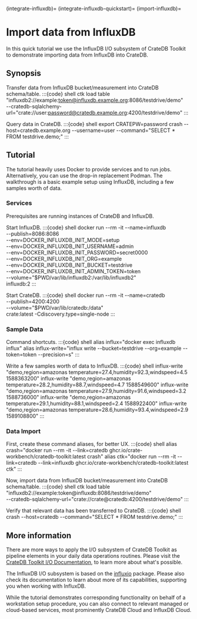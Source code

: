 (integrate-influxdb)=
(integrate-influxdb-quickstart)=
(import-influxdb)=
# Import data from InfluxDB

In this quick tutorial we use the InfluxDB I/O subsystem of CrateDB Toolkit
to demonstrate importing data from InfluxDB into CrateDB.


## Synopsis
Transfer data from InfluxDB bucket/measurement into CrateDB schema/table.
:::{code} shell
ctk load table \
  "influxdb2://example:token@influxdb.example.org:8086/testdrive/demo" \
  --cratedb-sqlalchemy-url="crate://user:password@cratedb.example.org:4200/testdrive/demo"
:::

Query data in CrateDB.
:::{code} shell
export CRATEPW=password
crash --host=cratedb.example.org --username=user --command="SELECT * FROM testdrive.demo;"
:::


## Tutorial

The tutorial heavily uses Docker to provide services and to run jobs.
Alternatively, you can use the drop-in replacement Podman.
The walkthrough is a basic example setup using InfluxDB, including
a few samples worth of data.

### Services

Prerequisites are running instances of CrateDB and InfluxDB.

Start InfluxDB.
:::{code} shell
docker run --rm -it --name=influxdb \
  --publish=8086:8086 \
  --env=DOCKER_INFLUXDB_INIT_MODE=setup \
  --env=DOCKER_INFLUXDB_INIT_USERNAME=admin \
  --env=DOCKER_INFLUXDB_INIT_PASSWORD=secret0000 \
  --env=DOCKER_INFLUXDB_INIT_ORG=example \
  --env=DOCKER_INFLUXDB_INIT_BUCKET=testdrive \
  --env=DOCKER_INFLUXDB_INIT_ADMIN_TOKEN=token \
  --volume="$PWD/var/lib/influxdb2:/var/lib/influxdb2" \
  influxdb:2
:::

Start CrateDB.
:::{code} shell
docker run --rm -it --name=cratedb \
  --publish=4200:4200 \
  --volume="$PWD/var/lib/cratedb:/data" \
  crate:latest -Cdiscovery.type=single-node
:::


### Sample Data
Command shortcuts. 
:::{code} shell
alias influx="docker exec influxdb influx"
alias influx-write="influx write --bucket=testdrive --org=example --token=token --precision=s"
:::

Write a few samples worth of data to InfluxDB.
:::{code} shell
influx-write "demo,region=amazonas temperature=27.4,humidity=92.3,windspeed=4.5 1588363200"
influx-write "demo,region=amazonas temperature=28.2,humidity=88.7,windspeed=4.7 1588549600"
influx-write "demo,region=amazonas temperature=27.9,humidity=91.6,windspeed=3.2 1588736000"
influx-write "demo,region=amazonas temperature=29.1,humidity=88.1,windspeed=2.4 1588922400"
influx-write "demo,region=amazonas temperature=28.6,humidity=93.4,windspeed=2.9 1589108800"
:::


### Data Import

First, create these command aliases, for better UX.
:::{code} shell
alias crash="docker run --rm -it --link=cratedb ghcr.io/crate-workbench/cratedb-toolkit:latest crash"
alias ctk="docker run --rm -it --link=cratedb --link=influxdb ghcr.io/crate-workbench/cratedb-toolkit:latest ctk"
:::

Now, import data from InfluxDB bucket/measurement into CrateDB schema/table.
:::{code} shell
ctk load table \
  "influxdb2://example:token@influxdb:8086/testdrive/demo" \
  --cratedb-sqlalchemy-url="crate://crate@cratedb:4200/testdrive/demo"
:::

Verify that relevant data has been transferred to CrateDB.
:::{code} shell
crash --host=cratedb --command="SELECT * FROM testdrive.demo;"
:::

## More information

There are more ways to apply the I/O subsystem of CrateDB Toolkit as
pipeline elements in your daily data operations routines. Please visit the 
[CrateDB Toolkit I/O Documentation], to learn more about what's possible.

The InfluxDB I/O subsystem is based on the [influxio] package. Please also
check its documentation to learn about more of its capabilities, supporting
you when working with InfluxDB.

While the tutorial demonstrates corresponding functionality on behalf of
a workstation setup procedure, you can also connect to relevant managed
or cloud-based services, most prominently CrateDB Cloud and InfluxDB Cloud.


[CrateDB Toolkit I/O Documentation]: https://cratedb-toolkit.readthedocs.io/io/influxdb/loader.html
[influxio]: https://influxio.readthedocs.io/
